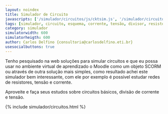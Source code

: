 ```yaml
---
layout: noindex
title: Simulador de Circuito
javascripts: ['/simulador/circuitos/js/cktsim.js', '/simulador/circuitos/js/schematic.js']
tags: [simulador, circuito, esquema, corrente, tensão, divisor, resistores, amplificadores operacionais]
category: simulador
simulatorwidth: 600
simulatorheigth: 600
author: Carlos Delfino {consultoria@carlosdelfino.eti.br}
usesocialbuttons: true
---
```

Tenho pesquisado na web soluções para simular circuitos e que eu possa usar no ambiente virtual 
de aprendizado o Moodle como um objeto SCORM ou através de outra solução mais simples, como 
resultado achei este simulador bem interessante, com ele por exemplo é possível estudar 
redes de resistores, tensão e corrente.

Aproveite e faça seus estudos sobre circuitos básicos, divisão de corrente e tensão.

{% include simulador/circuitos.html %} 